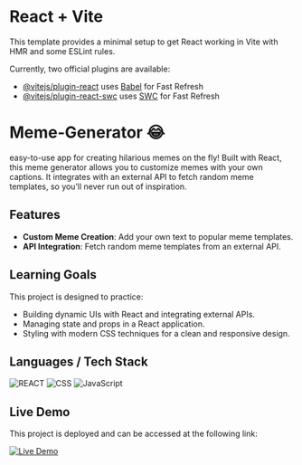 # React + Vite

This template provides a minimal setup to get React working in Vite with HMR and some ESLint rules.

Currently, two official plugins are available:

- [@vitejs/plugin-react](https://github.com/vitejs/vite-plugin-react/blob/main/packages/plugin-react/README.md) uses [Babel](https://babeljs.io/) for Fast Refresh
- [@vitejs/plugin-react-swc](https://github.com/vitejs/vite-plugin-react-swc) uses [SWC](https://swc.rs/) for Fast Refresh

# Meme-Generator 😂

easy-to-use app for creating hilarious memes on the fly! Built with React, this meme generator allows you to customize memes with your own captions. It integrates with an external API to fetch random meme templates, so you’ll never run out of inspiration.

## Features

- **Custom Meme Creation**: Add your own text to popular meme templates.
- **API Integration**: Fetch random meme templates from an external API.

## Learning Goals

This project is designed to practice:

- Building dynamic UIs with React and integrating external APIs.
- Managing state and props in a React application.
- Styling with modern CSS techniques for a clean and responsive design.

## Languages / Tech Stack

![REACT](https://img.shields.io/badge/React-61DAFB?style=flat&logo=react&logoColor=black)
![CSS](https://img.shields.io/badge/CSS-3-blue?logo=css3)
![JavaScript](https://img.shields.io/badge/JavaScript-ES6-yellow?logo=javascript)

## Live Demo

This project is deployed and can be accessed at the following link:

[![Live Demo](https://img.shields.io/badge/Live%20Demo-Click%20Here-green?style=for-the-badge)](https://https://memes-generator-xp.netlify.app/)
